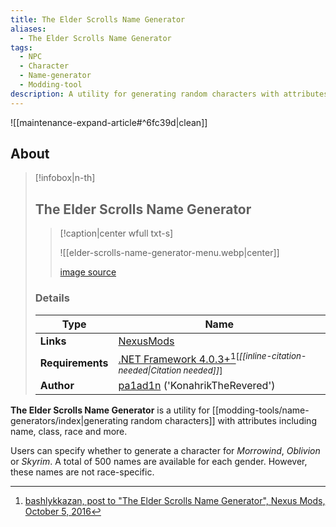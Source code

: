 ```yaml
---
title: The Elder Scrolls Name Generator
aliases:
  - The Elder Scrolls Name Generator
tags:
  - NPC
  - Character
  - Name-generator
  - Modding-tool
description: A utility for generating random characters with attributes including name, class, race and more.
---
```



![[maintenance-expand-article#^6fc39d|clean]]

## About

> [!infobox|n-th]
> 
> ## The Elder Scrolls Name Generator
> 
> > [!caption|center wfull txt-s]
> > 
> > ![[elder-scrolls-name-generator-menu.webp|center]]
> > 
> > [image source](https://staticdelivery.nexusmods.com/mods/100/images/43035-1-1391816793.jpg)
> 
> ### Details
> 
> | Type | Name |
> | --- | --- |
> | **Links** | [NexusMods](https://www.nexusmods.com/morrowind/mods/43035) |
> | **Requirements** | [.NET Framework 4.0.3+](https://dotnet.microsoft.com/en-us/download/dotnet-framework)[^1]<sup>\[_[[inline-citation-needed\|Citation needed]]_\]</sup> |
> | **Author** | [pa1ad1n](https://www.nexusmods.com/morrowind/users/4785959) ('KonahrikTheRevered') |

**The Elder Scrolls Name Generator** is a utility for [[modding-tools/name-generators/index|generating random characters]] with attributes including name, class, race and more.

Users can specify whether to generate a character for _Morrowind_, _Oblivion_ or _Skyrim_. A total of 500 names are available for each gender. However, these names are not race-specific.

[^1]: [bashlykkazan, post to "The Elder Scrolls Name Generator", Nexus Mods, October 5, 2016](https://www.nexusmods.com/morrowind/mods/43035?tab=posts)